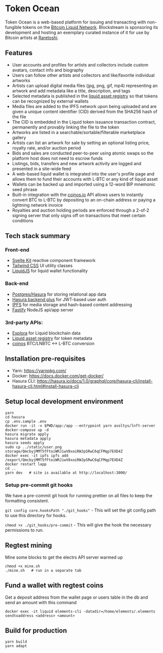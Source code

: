 # Token Ocean

Token Ocean is a web-based platform for issuing and transacting with non-fungible tokens on the [Bitcoin Liquid Network](https://blockstream.com/liquid/). Blockstream is sponsoring its development and hosting an exemplary curated instance of it for use by Bitcoin artists at [Raretoshi](https://raretoshi.com).

## Features

- User accounts and profiles for artists and collectors include custom avatars, contact info and biography
- Users can follow other artists and collectors and like/favorite individual artworks
- Artists can upload digital media files (jpg, png, gif, mp4) representing an artwork and add metadata like a title, description, and tags
- Selected metadata is published in the [liquid asset registry](https://docs.blockstream.com/liquid/developer-guide/proof-of-issuance.html) so that tokens can be recognized by external wallets
- Media files are added to the IPFS network upon being uploaded and are given a unique content identifier (CID) derived from the SHA256 hash of the file
- The CID is embedded in the Liquid token issuance transaction contract, permanently and provably linking the file to the token
- Artworks are listed in a searchable/sortable/filterable marketplace gallery
- Artists can list an artwork for sale by setting an optional listing price, royalty rate, and/or auction period
- Bids and sales are conducted peer-to-peer using atomic swaps so the platform host does not need to escrow funds
- Listings, bids, transfers and new artwork activity are logged and presented in a site-wide feed
- A web-based liquid wallet is integrated into the user's profile page and allows them to fund their accounts with L-BTC or any kind of liquid asset
- Wallets can be backed up and imported using a 12-word BIP mnemonic seed phrase
- Built-in integration with the [coinos.io](https://coinos.io) API allows users to instantly convert BTC to L-BTC by depositing to an on-chain address or paying a lightning network invoice
- Royalties and auction holding periods are enforced through a 2-of-2 signing server that only signs off on transactions that meet certain conditions

## Tech stack summary

### Front-end

- [Svelte Kit](https://github.com/sveltejs/kit) reactive component framework
- [Tailwind CSS](https://tailwindcss.com/) UI utility classes
- [LiquidJS](https://github.com/vulpemventures/liquidjs-lib) for liquid wallet functionality

### Back-end

- [Postgres/Hasura](https://hasura.io) for storing relational app data
- [Hasura backend plus](https://github.com/nhost/hasura-backend-plus) for JWT-based user auth
- [IPFS](https://ipfs.io) for media storage and hash-based content addressing
- [Fastify](https://www.fastify.io/) NodeJS api/app server

### 3rd-party APIs:

- [Esplora](https://github.com/Blockstream/esplora/blob/master/API.md) for Liquid blockchain data
- [Liquid asset registry](https://docs.blockstream.com/liquid/developer-guide/proof-of-issuance.html) for token metadata
- [coinos](https://coinos.io/) BTC/LNBTC <-> L-BTC conversion

## Installation pre-requisites

- Yarn: https://yarnpkg.com/
- Docker: https://docs.docker.com/get-docker/
- Hasura CLI: https://hasura.io/docs/1.0/graphql/core/hasura-cli/install-hasura-cli.html#install-hasura-cli

## Setup local development environment

    yarn
    cd hasura
    cp .env.sample .env
    docker run -it -v $PWD/app:/app --entrypoint yarn asoltys/lnft-server
    docker-compose up -d
    hasura migrate apply
    hasura metadata apply
    hasura seeds apply
    sudo cp ../static/user.png storage/QmcbyjMMT5fFtoiWRJiwV8xoiRWJpSRwC6qCFMqp7EXD4Z
    docker exec -it ipfs ipfs add /export/QmcbyjMMT5fFtoiWRJiwV8xoiRWJpSRwC6qCFMqp7EXD4Z
    docker restart lapp
    cd ..
    yarn dev   # site is available at http://localhost:3000/

### Setup pre-commit git hooks

We have a pre-commit git hook for running prettier on all files to keep the formatting consistent.

`git config core.hooksPath "./git_hooks"` - This will set the git config path to use this directory for hooks.

`chmod +x ./git_hooks/pre-commit` - This will give the hook the necessary permissions to run.

## Regtest mining

Mine some blocks to get the electrs API server warmed up

    chmod +x mine.sh
    ./mine.sh   # run in a separate tab

## Fund a wallet with regtest coins

Get a deposit address from the wallet page or users table in the db and send an amount with this command

    docker exec -it liquid elements-cli -datadir=/home/elements/.elements sendtoaddress <address> <amount>

## Build for production

    yarn build
    yarn adapt
